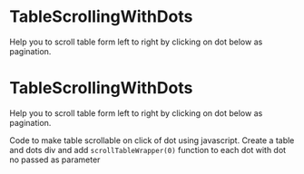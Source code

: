 # TableScrollingWithDots
Help you to scroll table form left to right by clicking on dot below as pagination.
# TableScrollingWithDots
Help you to scroll table form left to right by clicking on dot below as pagination.
<p> Code to make table scrollable on click of dot using javascript. Create a table and dots div and add <code>scrollTableWrapper(0)</code> function to each dot with dot no passed as parameter </p>
<code>
  <script>
        let currentSettWidth = 0;
        let currentDot = 1;
        const container =  document.querySelector(".wrapper");
        const table = document.querySelector(".table");
        const allDots =document.querySelectorAll(".dot");
        const totalNOodDots = parseInt(allDots.length);
        let widthtocalulatRightScrollPositin = 0;
        let widthToAppltArray = [];
        const tableWidth = table.scrollWidth;
        const tableWidthToScroll = tableWidth/totalNOodDots;
        const maxScroll = table.scrollWidth - container.offsetWidth;
        let countofdots = 0;
        allDots.forEach((element) => {
            if(countofdots > 0){
                widthtocalulatRightScrollPositin = widthtocalulatRightScrollPositin + tableWidthToScroll;
            }
            if(countofdots == (totalNOodDots - 1)){
                widthtocalulatRightScrollPositin = maxScroll;
            }
            widthToAppltArray.push(widthtocalulatRightScrollPositin);
            countofdots++;
        })
        const scrollTableWrapper = (dotNo) => {
            var currentScroll = container.scrollLeft;
            if (currentScroll >= Math.floor(widthToAppltArray[dotNo+1])) {
                currentScroll = 0;
            }
            // Calculate the new scroll position
            var newScroll = widthToAppltArray[dotNo];
            // Limit the scroll position to the maximum value
            if (newScroll > maxScroll) {
                newScroll = maxScroll;
            }
            // Set the new scroll position
            container.scrollLeft = newScroll;
        }
    </script>
  </code>

